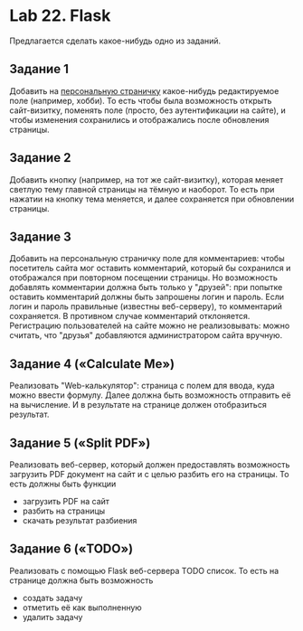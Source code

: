 # Lab 22. Flask

Предлагается сделать какое-нибудь одно из заданий.


## Задание 1

Добавить на [персональную страничку](../lab21) какое-нибудь редактируемое поле (например, хобби).
То есть чтобы была возможность открыть сайт-визитку, поменять поле (просто, без аутентификации на сайте), и чтобы изменения сохранились и отображались после обновления страницы.


## Задание 2

Добавить кнопку (например, на тот же сайт-визитку), которая меняет светлую тему главной страницы на тёмную и наоборот.
То есть при нажатии на кнопку тема меняется, и далее сохраняется при обновлении страницы.


## Задание 3

Добавить на персональную страничку поле для комментариев: чтобы посетитель сайта мог оставить комментарий, который бы сохранился и отображался при повторном посещении страницы.
Но возможность добавлять комментарии должна быть только у "друзей": при попытке оставить комментарий должны быть запрошены логин и пароль.
Если логин и пароль правильные (известны веб-серверу), то комментарий сохраняется.
В противном случае комментарий отклоняется.
Регистрацию пользователей на сайте можно не реализовывать: можно считать, что "друзья" добавляются администратором сайта вручную.


## Задание 4 («Calculate Me»)

Реализовать "Web-калькулятор": страница с полем для ввода, куда можно ввести формулу.
Далее должна быть возможность отправить её на вычисление.
И в результате на странице должен отобразиться результат.


## Задание 5 («Split PDF»)

Реализовать веб-сервер, который должен предоставлять возможность загрузить PDF документ на сайт и с целью разбить его на страницы.
То есть должны быть функции
* загрузить PDF на сайт
* разбить на страницы
* скачать результат разбиения


## Задание 6 («TODO»)

Реализовать с помощью Flask веб-сервера TODO список.
То есть на странице должна быть возможность
* создать задачу
* отметить её как выполненную
* удалить задачу
